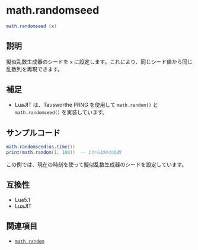 # math.randomseed

```lua
math.randomseed (x)
```

## 説明

擬似乱数生成器のシードを `x` に設定します。これにより、同じシード値から同じ乱数列を再現できます。

## 補足

- LuaJIT は、Tausworthe PRNG を使用して `math.random()` と `math.randomseed()` を実装しています。

## サンプルコード

```lua
math.randomseed(os.time())
print(math.random(1, 100))  -- 1から100の乱数
```

この例では、現在の時刻を使って擬似乱数生成器のシードを設定しています。

## 互換性

- Lua5.1
- LuaJIT

## 関連項目

- [`math.random`](random.md)